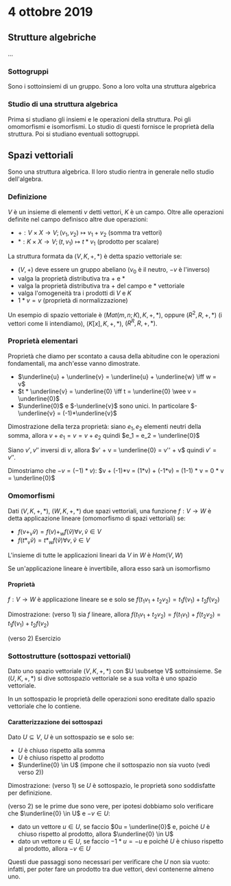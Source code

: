 # 4 ottobre 2019

## Strutture algebriche
...

### Sottogruppi
Sono i sottoinsiemi di un gruppo. Sono a loro volta una struttura algebrica

### Studio di una struttura algebrica
Prima si studiano gli insiemi e le operazioni della struttura. Poi gli
omomorfismi e isomorfismi. Lo studio di questi fornisce le proprietà della
struttura. Poi si studiano eventuali sottogruppi.

## Spazi vettoriali
Sono una struttura algebrica. Il loro studio rientra in generale nello studio
dell'algebra.

### Definizione
$V$ è un insieme di elementi $v$ detti vettori, $K$ è un campo. Oltre alle
operazioni definite nel campo definisco altre due operazioni:

- $+: V \times X \to V; (v_1, v_2) \mapsto v_1 + v_2$ (somma tra vettori)
- $*: K \times X \to V; (t, v_1) \mapsto t * v_1$ (prodotto per scalare)

La struttura formata da $(V, K, +, *)$ è detta spazio vettoriale se:

- $(V, +)$ deve essere un gruppo abeliano ($v_0$ è il neutro, $-v$ è l'inverso)
- valga la proprietà distributiva tra $+$ e $*$
- valga la proprietà distributiva tra $+$ del campo e $*$ vettoriale
- valga l'omogeneità tra i prodotti di $V$ e $K$
- $1 * v = v$ (proprietà di normalizzazione)

Un esempio di spazio vettoriale è $(Mat(m,n;K), K, +, *)$, oppure $(R^2, R, +, *)$
(i vettori come li intendiamo), $(K[x], K, +, *)$, $(R^R, R, +, *)$.

### Proprietà elementari
Proprietà che diamo per scontato a causa della abitudine con le operazioni
fondamentali, ma anch'esse vanno dimostrate.

- $\underline{u} + \underline{v} = \underline{u} + \underline{w} \iff w = v$
- $t * \underline{v} = \underline{0} \iff t = \underline{0} \wee v = \underline{0}$
- $\underline{0}$ e $-\underline{v}$ sono unici. In particolare 
  $-\underline{v} = (-1)*\underline{v}$

Dimostrazione della terza proprietà: siano $e_1, e_2$ elementi neutri della somma,
allora $v + e_1 = v = v + e_2$ quindi $e_1 = e_2 = \underline{0}$

Siano $v', v''$ inversi di $v$, allora $v' + v = \underline{0} = v'' + v$ quindi
$v' = v''$.

Dimostriamo che $-v = (-1)*v)$: $v + (-1)*v = (1*v) + (-1*v) = (1-1) * v = 0 * v = \underline{0}$

### Omomorfismi
Dati $(V, K, +, *)$, $(W, K, +, *)$ due spazi vettoriali, una funzione $f: V \to W$
è detta applicazione lineare (omomorfismo di spazi vettoriali) se:

- $f(v +_v \tilde{v}) = f(v) +_w f(\tilde{v}) \forall v, \tilde{v} \in V$
- $f(t *_v \tilde{v}) = t *_w f(\tilde{v}) \forall v, \tilde{v} \in V$

L'insieme di tutte le applicazioni lineari da $V$ in $W$ è $Hom(V,W)$

Se un'applicazione lineare è invertibile, allora esso sarà un isomorfismo

#### Proprietà
$f: V \to W$ è applicazione lineare se e solo se $f(t_1v_1 + t_2v_2) = t_1f(v_1) + t_2f(v_2)$

Dimostrazione: (verso 1) sia $f$ lineare, allora 
$f(t_1v_1 + t_2v_2) = f(t_1v_1) + f(t_2v_2) = t_1f(v_1) + t_2f(v_2)$

(verso 2) Esercizio

### Sottostrutture (sottospazi vettoriali)
Dato uno spazio vettoriale $(V, K, +, *)$ con $U \subsetqe V$ sottoinsieme. Se
$(U, K, +, *)$ si dive sottospazio vettoriale se a sua volta è uno spazio 
vettoriale.

In un sottospazio le proprietà delle operazioni sono ereditate dallo spazio
vettoriale che lo contiene.

#### Caratterizzazione dei sottospazi
Dato $U \subseteq V$, $U$ è un sottospazio se e solo se:

- $U$ è chiuso rispetto alla somma
- $U$ è chiuso rispetto al prodotto
- $\underline{0} \in U$ (impone che il sottospazio non sia vuoto (vedi verso 2))

Dimostrazione: (verso 1) se $U$ è sottospazio, le proprietà sono soddisfatte per
definizione.

(verso 2) se le prime due sono vere, per ipotesi dobbiamo solo verificare che 
$\underline{0} \in U$ e $-v \in U$:

- dato un vettore $u \in U$, se faccio $0u = \underline{0}$ e, poiché $U$ è chiuso
    rispetto al prodotto, allora $\underline{0} \in U$
- dato un vettore $u \in U$, se faccio $-1 * u = -u$ e poiché $U$ è chiuso rispetto
    al prodotto, allora $-v \in U$

Questi due passaggi sono necessari per verificare che $U$ non sia vuoto: infatti,
per poter fare un prodotto tra due vettori, devi contenerne almeno uno.

